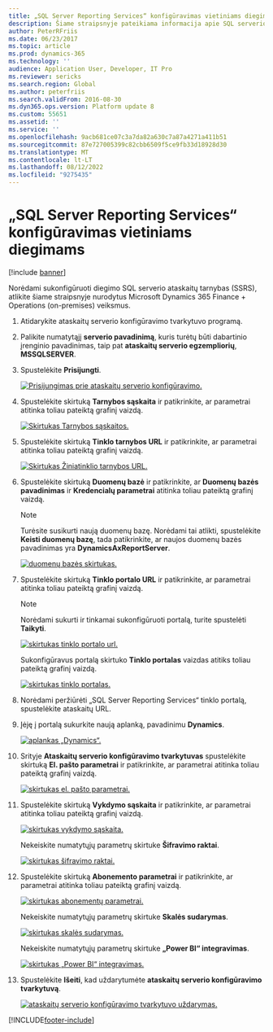 ```yaml
---
title: „SQL Server Reporting Services“ konfigūravimas vietiniams diegimams
description: Šiame straipsnyje pateikiama informacija apie SQL serverio ataskaitų tarnybų (SSRS) konfigūravimą, kad būtų galima įdiegti vietiniame kompiuteryje.
author: PeterRFriis
ms.date: 06/23/2017
ms.topic: article
ms.prod: dynamics-365
ms.technology: ''
audience: Application User, Developer, IT Pro
ms.reviewer: sericks
ms.search.region: Global
ms.author: peterfriis
ms.search.validFrom: 2016-08-30
ms.dyn365.ops.version: Platform update 8
ms.custom: 55651
ms.assetid: ''
ms.service: ''
ms.openlocfilehash: 9acb681ce07c3a7da82a630c7a87a4271a411b51
ms.sourcegitcommit: 87e727005399c82cbb6509f5ce9fb33d18928d30
ms.translationtype: MT
ms.contentlocale: lt-LT
ms.lasthandoff: 08/12/2022
ms.locfileid: "9275435"
---
```

# <a name="configure-sql-server-reporting-services-for-on-premises-deployments"></a>„SQL Server Reporting Services“ konfigūravimas vietiniams diegimams

[!include [banner](../includes/banner.md)]

Norėdami sukonfigūruoti diegimo SQL serverio ataskaitų tarnybas (SSRS), atlikite šiame straipsnyje nurodytus Microsoft Dynamics 365 Finance + Operations (on-premises) veiksmus.

1. Atidarykite ataskaitų serverio konfigūravimo tvarkytuvo programą.
2. Palikite numatytąjį **serverio pavadinimą**, kuris turėtų būti dabartinio įrenginio pavadinimas, taip pat **ataskaitų serverio egzempliorių**, **MSSQLSERVER**.
3. Spustelėkite **Prisijungti**.

    [![Prisijungimas prie ataskaitų serverio konfigūravimo.](./media/ssrs-config-manager-01.png)](./media/ssrs-config-manager-01.png)

4. Spustelėkite skirtuką **Tarnybos sąskaita** ir patikrinkite, ar parametrai atitinka toliau pateiktą grafinį vaizdą.

    [![Skirtukas Tarnybos sąskaitos.](./media/ssrs-config-manager-02.png)](./media/ssrs-config-manager-02.png)

5. Spustelėkite skirtuką **Tinklo tarnybos URL** ir patikrinkite, ar parametrai atitinka toliau pateiktą grafinį vaizdą.

    [![Skirtukas Žiniatinklio tarnybos URL.](./media/ssrs-config-manager-03.png)](./media/ssrs-config-manager-03.png)

6. Spustelėkite skirtuką **Duomenų bazė** ir patikrinkite, ar **Duomenų bazės pavadinimas** ir **Kredencialų parametrai** atitinka toliau pateiktą grafinį vaizdą.

    > [!NOTE]
    > Turėsite susikurti naują duomenų bazę. Norėdami tai atlikti, spustelėkite **Keisti duomenų bazę**, tada patikrinkite, ar naujos duomenų bazės pavadinimas yra **DynamicsAxReportServer**.

    [![duomenų bazės skirtukas.](./media/ssrs-config-manager-04.png)](./media/ssrs-config-manager-04.png)

7. Spustelėkite skirtuką **Tinklo portalo URL** ir patikrinkite, ar parametrai atitinka toliau pateiktą grafinį vaizdą.

    > [!NOTE]
    > Norėdami sukurti ir tinkamai sukonfigūruoti portalą, turite spustelėti **Taikyti**.

    [![skirtukas tinklo portalo url.](./media/ssrs-config-manager-05.png)](./media/ssrs-config-manager-05.png)

    Sukonfigūravus portalą skirtuko **Tinklo portalas** vaizdas atitiks toliau pateiktą grafinį vaizdą.

    [![skirtukas tinklo portalas.](./media/ssrs-config-manager-06.png)](./media/ssrs-config-manager-06.png)

8. Norėdami peržiūrėti „SQL Server Reporting Services“ tinklo portalą, spustelėkite ataskaitų URL.
9. Įėję į portalą sukurkite naują aplanką, pavadinimu **Dynamics**.

    [![aplankas „Dynamics“.](./media/ssrs-config-manager-07.png)](./media/ssrs-config-manager-07.png)

10. Srityje **Ataskaitų serverio konfigūravimo tvarkytuvas** spustelėkite skirtuką **El. pašto parametrai** ir patikrinkite, ar parametrai atitinka toliau pateiktą grafinį vaizdą.

    [![skirtukas el. pašto parametrai.](./media/ssrs-config-manager-08.png)](./media/ssrs-config-manager-08.png)

11. Spustelėkite skirtuką **Vykdymo sąskaita** ir patikrinkite, ar parametrai atitinka toliau pateiktą grafinį vaizdą.

    [![skirtukas vykdymo sąskaita.](./media/ssrs-config-manager-09.png)](./media/ssrs-config-manager-09.png)

    Nekeiskite numatytųjų parametrų skirtuke **Šifravimo raktai**.

    [![skirtukas šifravimo raktai.](./media/ssrs-config-manager-10.png)](./media/ssrs-config-manager-10.png)

12. Spustelėkite skirtuką **Abonemento parametrai** ir patikrinkite, ar parametrai atitinka toliau pateiktą grafinį vaizdą.

    [![skirtukas abonementų parametrai.](./media/ssrs-config-manager-11.png)](./media/ssrs-config-manager-11.png)

    Nekeiskite numatytųjų parametrų skirtuke **Skalės sudarymas**.

    [![skirtukas skalės sudarymas.](./media/ssrs-config-manager-12.png)](./media/ssrs-config-manager-12.png)

    Nekeiskite numatytųjų parametrų skirtuke **„Power BI“ integravimas**.

    [![skirtukas „Power BI“ integravimas.](./media/ssrs-config-manager-13.png)](./media/ssrs-config-manager-13.png)

13. Spustelėkite **Išeiti**, kad uždarytumėte **ataskaitų serverio konfigūravimo tvarkytuvą**.

    [![ataskaitų serverio konfigūravimo tvarkytuvo uždarymas.](./media/ssrs-config-manager-14.png)](./media/ssrs-config-manager-14.png)


[!INCLUDE[footer-include](../../../includes/footer-banner.md)]
